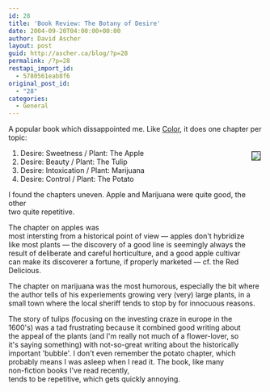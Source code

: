 ```yaml
---
id: 28
title: 'Book Review: The Botany of Desire'
date: 2004-09-20T04:00:00+00:00
author: David Ascher
layout: post
guid: http://ascher.ca/blog/?p=28
permalink: /?p=28
restapi_import_id:
  - 5780561eab8f6
original_post_id:
  - "28"
categories:
  - General
---
```

A popular book which dissappointed me. Like [Color](books/color.html), it does one chapter per topic: 

[<img class="book" hspace="5" vspace="5" border="1" align="right" src="http://images.amazon.com/images/P/0375760393.01.MZZZZZZZ.jpg" />](http://www.amazon.com/exec/obidos/tg/detail/-/0375760393)

  1. Desire: Sweetness / Plant: The Apple
  2. Desire: Beauty / Plant: The Tulip
  3. Desire: Intoxication / Plant: Marijuana
  4. Desire: Control / Plant: The Potato

I found the chapters uneven. Apple and Marijuana were quite good, the other  
two quite repetitive. 

The chapter on apples was  
most intersting from a historical point of view &#8212; apples don&apos;t hybridize  
like most plants &#8212; the discovery of a good line is seemingly always the  
result of deliberate and careful horticulture, and a good apple cultivar  
can make its discoverer a fortune, if properly marketed &#8212; cf. the Red  
Delicious. 

The chapter on marijuana was the most humorous, especially the bit where  
the author tells of his experiements growing very (very) large plants, in a  
small town where the local sheriff tends to stop by for innocuous reasons.

The story of tulips (focusing on the investing craze in europe in the  
1600&apos;s) was a tad frustrating because it combined good writing about  
the appeal of the plants (and I&apos;m really not much of a flower-lover, so  
it&apos;s saying something) with not-so-great writing about the historically  
important &apos;bubble&apos;. I don&apos;t even remember the potato chapter, which  
probably means I was asleep when I read it. The book, like many  
non-fiction books I&apos;ve read recently,  
tends to be repetitive, which gets quickly annoying.